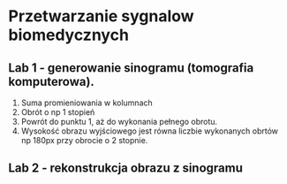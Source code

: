 # Przetwarzanie sygnalow biomedycznych

## Lab 1 - generowanie sinogramu (tomografia komputerowa).
1. Suma promieniowania w kolumnach
2. Obrót o np 1 stopień
3. Powrót do punktu 1, aż do wykonania pełnego obrotu.
4. Wysokość obrazu wyjściowego jest równa liczbie wykonanych obrtów np 180px przy obrocie o 2 stopnie.
## Lab 2 - rekonstrukcja obrazu z sinogramu